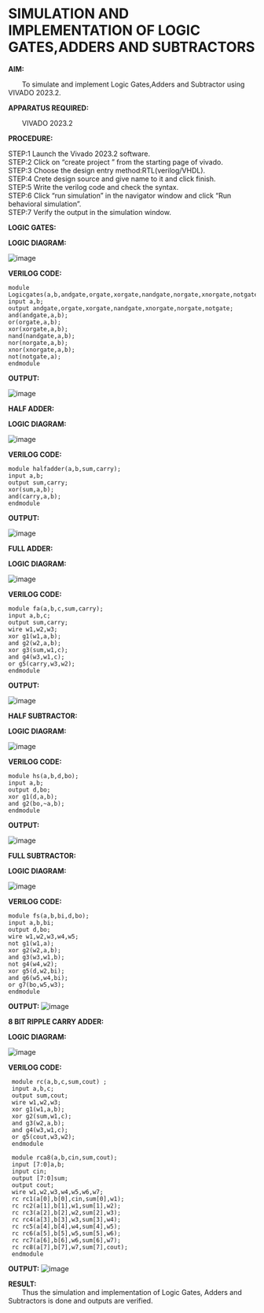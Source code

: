 # SIMULATION AND IMPLEMENTATION OF LOGIC GATES,ADDERS AND SUBTRACTORS
**AIM:**<br>

&emsp;&emsp;To simulate and implement Logic Gates,Adders and Subtractor using VIVADO 2023.2.<br>

**APPARATUS REQUIRED:**<br>

&emsp;&emsp;VIVADO 2023.2<br>

**PROCEDURE:**<br>

 STEP:1 Launch the Vivado 2023.2 software.<br>
 STEP:2 Click on “create project ” from the starting page of vivado.<br>
 STEP:3 Choose the design entry method:RTL(verilog/VHDL).<br>
 STEP:4 Crete design source and give name to it and click finish.<br>
 STEP:5 Write the verilog code and check the syntax.<br>
 STEP:6 Click “run simulation” in the navigator window and click “Run behavioral simulation”.<br>
 STEP:7 Verify the output in the simulation window.<br>

**LOGIC GATES:**

**LOGIC DIAGRAM:**

![image](https://github.com/navaneethans/VLSI-LAB-EXPERIMENTS/assets/6987778/ee17970c-3ac9-4603-881b-88e2825f41a4)

**VERILOG CODE:**

```
module Logicgates(a,b,andgate,orgate,xorgate,nandgate,norgate,xnorgate,notgate);
input a,b;
output andgate,orgate,xorgate,nandgate,xnorgate,norgate,notgate;
and(andgate,a,b);
or(orgate,a,b);
xor(xorgate,a,b);
nand(nandgate,a,b);
nor(norgate,a,b);
xnor(xnorgate,a,b);
not(notgate,a);
endmodule
```

**OUTPUT:**

![image](https://github.com/SwarnaMallikaPL/VLSI-LAB-EXP-1/assets/160829667/74a4a0c5-38b5-4f75-957a-a34a3a689878)


**HALF ADDER:**

**LOGIC DIAGRAM:**

![image](https://github.com/navaneethans/VLSI-LAB-EXPERIMENTS/assets/6987778/0e1ecb96-0c25-4556-832b-aeeedfdfe7b9)

**VERILOG CODE:**

```
module halfadder(a,b,sum,carry);
input a,b;
output sum,carry;
xor(sum,a,b);
and(carry,a,b);
endmodule
```

**OUTPUT:**

![image](https://github.com/SwarnaMallikaPL/VLSI-LAB-EXP-1/assets/160829667/554d8528-bbe7-44a3-bf01-d2c3004b7b49)

**FULL ADDER:**

**LOGIC DIAGRAM:**

![image](https://github.com/navaneethans/VLSI-LAB-EXPERIMENTS/assets/6987778/9bb3964c-438f-469d-a3de-c1cca6f323fb)

**VERILOG CODE:**

```
module fa(a,b,c,sum,carry);
input a,b,c;
output sum,carry;
wire w1,w2,w3;
xor g1(w1,a,b);
and g2(w2,a,b);
xor g3(sum,w1,c);
and g4(w3,w1,c);
or g5(carry,w3,w2);
endmodule
```

**OUTPUT:**

![image](https://github.com/SwarnaMallikaPL/VLSI-LAB-EXP-1/assets/160829667/9ab8bdb4-cfd8-4f75-9390-358c66a577f2)

**HALF SUBTRACTOR:**

**LOGIC DIAGRAM:**

![image](https://github.com/navaneethans/VLSI-LAB-EXPERIMENTS/assets/6987778/731470b7-eb4e-49f8-8bb7-2994052a7184)

**VERILOG CODE:**

```
module hs(a,b,d,bo);
input a,b;
output d,bo;
xor g1(d,a,b);
and g2(bo,~a,b);
endmodule
```

**OUTPUT:**

![image](https://github.com/SwarnaMallikaPL/VLSI-LAB-EXP-1/assets/160829667/a93dd2d0-542a-432c-8908-67ceb6d8cbcf)


**FULL SUBTRACTOR:**

**LOGIC DIAGRAM:**

![image](https://github.com/navaneethans/VLSI-LAB-EXPERIMENTS/assets/6987778/d66f874b-c1f2-44b3-a035-7149b56430c1)

**VERILOG CODE:**

```
module fs(a,b,bi,d,bo);
input a,b,bi;
output d,bo;
wire w1,w2,w3,w4,w5;
not g1(w1,a);
xor g2(w2,a,b);
and g3(w3,w1,b);
not g4(w4,w2);
xor g5(d,w2,bi);
and g6(w5,w4,bi);
or g7(bo,w5,w3);
endmodule
```

**OUTPUT:**
![image](https://github.com/SwarnaMallikaPL/VLSI-LAB-EXP-1/assets/160829667/b409e79f-4e43-48d3-8ce9-d6832a1c77da)

**8 BIT RIPPLE CARRY ADDER:**

**LOGIC DIAGRAM:**

![image](https://github.com/navaneethans/VLSI-LAB-EXPERIMENTS/assets/6987778/7385a408-40a5-4203-8050-b72818622d79)

**VERILOG CODE:**

```
 module rc(a,b,c,sum,cout) ;
 input a,b,c;
 output sum,cout;
 wire w1,w2,w3;
 xor g1(w1,a,b);
 xor g2(sum,w1,c);
 and g3(w2,a,b);
 and g4(w3,w1,c);
 or g5(cout,w3,w2);
 endmodule

 module rca8(a,b,cin,sum,cout);
 input [7:0]a,b;
 input cin;
 output [7:0]sum;
 output cout;
 wire w1,w2,w3,w4,w5,w6,w7;
 rc rc1(a[0],b[0],cin,sum[0],w1);
 rc rc2(a[1],b[1],w1,sum[1],w2);
 rc rc3(a[2],b[2],w2,sum[2],w3);
 rc rc4(a[3],b[3],w3,sum[3],w4);
 rc rc5(a[4],b[4],w4,sum[4],w5);
 rc rc6(a[5],b[5],w5,sum[5],w6);
 rc rc7(a[6],b[6],w6,sum[6],w7);
 rc rc8(a[7],b[7],w7,sum[7],cout);
 endmodule
```

**OUTPUT:**
![image](https://github.com/SwarnaMallikaPL/VLSI-LAB-EXP-1/assets/160829667/19940af4-30c5-4a0e-b1c4-c416e14a9879)

**RESULT:**<br>
&emsp;&emsp;Thus the simulation and implementation of Logic Gates, Adders and Subtractors is done and outputs are verified.

